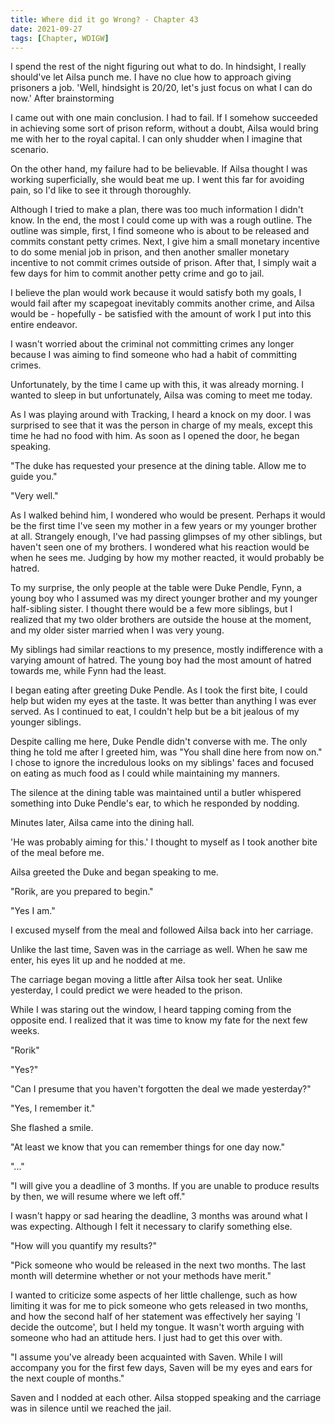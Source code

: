 ```yaml
---
title: Where did it go Wrong? - Chapter 43
date: 2021-09-27
tags: [Chapter, WDIGW]
---
```

I spend the rest of the night figuring out what to do. In hindsight, I really should've let Ailsa punch me. I have no clue how to approach giving prisoners a job. 'Well, hindsight is 20/20, let's just focus on what I can do now.' After brainstorming 

I came out with one main conclusion. I had to fail. If I somehow succeeded in achieving some sort of prison reform, without a doubt, Ailsa would bring me with her to the royal capital. I can only shudder when I imagine that scenario.

On the other hand, my failure had to be believable. If Ailsa thought I was working superficially, she would beat me up. I went this far for avoiding pain, so I'd like to see it through thoroughly.

Although I tried to make a plan, there was too much information I didn't know. In the end, the most I could come up with was a rough outline. The outline was simple, first, I find someone who is about to be released and commits constant petty crimes. Next, I give him a small monetary incentive to do some menial job in prison, and then another smaller monetary incentive to not commit crimes outside of prison. After that, I simply wait a few days for him to commit another petty crime and go to jail.

I believe the plan would work because it would satisfy both my goals, I would fail after my scapegoat inevitably commits another crime, and Ailsa would be - hopefully - be satisfied with the amount of work I put into this entire endeavor.

I wasn't worried about the criminal not committing crimes any longer because I was aiming to find someone who had a habit of committing crimes.

Unfortunately, by the time I came up with this, it was already morning. I wanted to sleep in but unfortunately, Ailsa was coming to meet me today.

As I was playing around with Tracking, I heard a knock on my door. I was surprised to see that it was the person in charge of my meals, except this time he had no food with him. As soon as I opened the door, he began speaking.

"The duke has requested your presence at the dining table. Allow me to guide you."

"Very well."

As I walked behind him, I wondered who would be present. Perhaps it would be the first time I've seen my mother in a few years or my younger brother at all. Strangely enough, I've had passing glimpses of my other siblings, but haven't seen one of my brothers. I wondered what his reaction would be when he sees me. Judging by how my mother reacted, it would probably be hatred. 


To my surprise, the only people at the table were Duke Pendle, Fynn, a young boy who I assumed was my direct younger brother and my younger half-sibling sister. I thought there would be a few more siblings, but I realized that my two older brothers are outside the house at the moment, and my older sister married when I was very young.

My siblings had similar reactions to my presence, mostly indifference with a varying amount of hatred. The young boy had the most amount of hatred towards me, while Fynn had the least. 

I began eating after greeting Duke Pendle. As I took the first bite, I could help but widen my eyes at the taste. It was better than anything I was ever served. As I continued to eat, I couldn't help but be a bit jealous of my younger siblings.

Despite calling me here, Duke Pendle didn't converse with me. The only thing he told me after I greeted him, was "You shall dine here from now on." I chose to ignore the incredulous looks on my siblings' faces and focused on eating as much food as I could while maintaining my manners.

The silence at the dining table was maintained until a butler whispered something into Duke Pendle's ear, to which he responded by nodding.

Minutes later, Ailsa came into the dining hall.

'He was probably aiming for this.' I thought to myself as I took another bite of the meal before me.

Ailsa greeted the Duke and began speaking to me.

"Rorik, are you prepared to begin."

"Yes I am." 

I excused myself from the meal and followed Ailsa back into her carriage.

Unlike the last time, Saven was in the carriage as well. When he saw me enter, his eyes lit up and he nodded at me.

The carriage began moving a little after Ailsa took her seat. Unlike yesterday, I could predict we were headed to the prison. 

While I was staring out the window, I heard tapping coming from the opposite end. I realized that it was time to know my fate for the next few weeks.

"Rorik"

"Yes?"

"Can I presume that you haven't forgotten the deal we made yesterday?"

"Yes, I remember it."

She flashed a smile.

"At least we know that you can remember things for one day now."

"..."

"I will give you a deadline of 3 months. If you are unable to produce results by then, we will resume where we left off."

I wasn't happy or sad hearing the deadline, 3 months was around what I was expecting. Although I felt it necessary to clarify something else.

"How will you quantify my results?"

"Pick someone who would be released in the next two months. The last month will determine whether or not your methods have merit."

I wanted to criticize some aspects of her little challenge, such as how limiting it was for me to pick someone who gets released in two months, and how the second half of her statement was effectively her saying 'I decide the outcome', but I held my tongue. It wasn't worth arguing with someone who had an attitude hers. I just had to get this over with.

"I assume you've already been acquainted with Saven. While I will accompany you for the first few days, Saven will be my eyes and ears for the next couple of months."

Saven and I nodded at each other. Ailsa stopped speaking and the carriage was in silence until we reached the jail.




